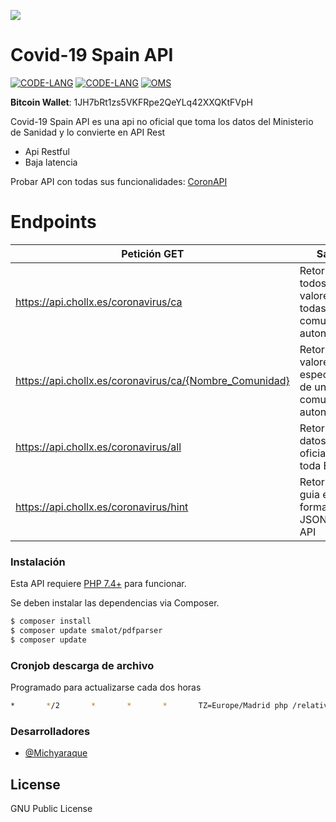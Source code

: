 ![](https://i.imgur.com/ceoW1fr.jpg)
# Covid-19 Spain API
[![CODE-LANG](https://img.shields.io/badge/Version-2.0.0-red)](https://github.com/michydev/Covid-19-Spain-API)    [![CODE-LANG](https://img.shields.io/badge/PHP-7.4%2B-yellow)](https://www.php.net/releases/7_4_0.php)    [![OMS](https://img.shields.io/badge/Covid--19-Espa%C3%B1a/Comunidades_Autonomas-orange)](https://www.mscbs.gob.es/profesionales/saludPublica/ccayes/alertasActual/nCov-China/situacionActual.htm)

**Bitcoin Wallet**: 1JH7bRt1zs5VKFRpe2QeYLq42XXQKtFVpH

Covid-19 Spain API es una api no oficial que toma los datos del Ministerio de Sanidad y lo convierte en API Rest

  - Api Restful
  - Baja latencia

Probar API con todas sus funcionalidades: [CoronAPI](https://api.chollx.es/coronavirus/coronapi)
# Endpoints 

| Petición GET                                            | Salida                                                       |
|---------------------------------------------------------|--------------------------------------------------------------|
| https://api.chollx.es/coronavirus/ca                    | Retorna todos los valores de todas las comunidades autonomas |
| https://api.chollx.es/coronavirus/ca/{Nombre_Comunidad} | Retorna los valores especificos de una comunidad autonoma    |
| https://api.chollx.es/coronavirus/all                   | Retorna los datos oficiales de toda España                   |
| https://api.chollx.es/coronavirus/hint                  | Retorna una guia en formato JSON de la API                   |

### Instalación

Esta API requiere [PHP 7.4+](https://www.php.net/releases/7_4_0.php) para funcionar.

Se deben instalar las dependencias via Composer.

```sh
$ composer install
$ composer update smalot/pdfparser
$ composer update
```

### Cronjob descarga de archivo
Programado para actualizarse cada dos horas
```sh
*       */2       *       *       *       TZ=Europe/Madrid php /relative_path/download_cron.php
```

### Desarrolladores

 - [@Michyaraque](https://t.me/michyaraque)

License
----

GNU Public License
